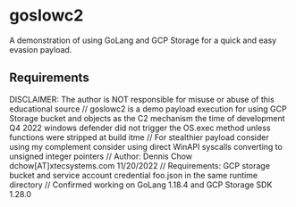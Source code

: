 # goslowc2
A demonstration of using GoLang and GCP Storage for a quick and easy evasion payload.

## Requirements
DISCLAIMER: The author is NOT responsible for misuse or abuse of this educational source
// goslowc2 is a demo payload execution for using GCP Storage bucket and objects as the C2 mechanism the time of development Q4 2022 windows defender did not trigger the OS.exec method unless functions were stripped at build itme
// For stealthier payload consider using my complement consider using direct WinAPI syscalls converting to unsigned integer pointers
// Author: Dennis Chow dchow[AT]xtecsystems.com 11/20/2022
// Requirements: GCP storage bucket and service account credential foo.json in the same runtime directory
// Confirmed working on GoLang 1.18.4 and GCP Storage SDK 1.28.0
